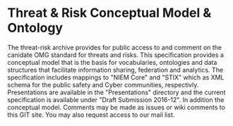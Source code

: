 # Threat & Risk Conceptual Model & Ontology
The threat-risk archive provides for public access to and comment on the canidate OMG standard for threats and risks. This specification provides a conceptual model that is the basis for vocabularies, ontologies and data structures that facilitate information sharing, federation and analytics. The specification includes mappings to "NIEM Core" and "STIX" which as XML schema for the public safety and Cyber communities, respectivly.
Presentations are available in the "Presentations" directory and the current specification is available under "Draft Submission 2016-12". In addition the conceptual model. Comments may be made as issues or wiki comments to this GIT site. You may also request access to our mail list. 
